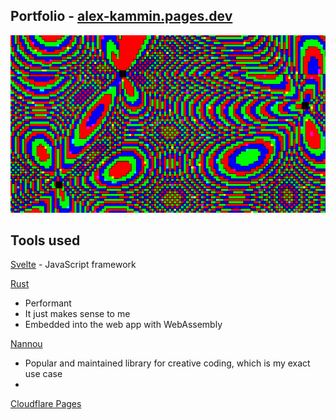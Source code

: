 ## Portfolio - [alex-kammin.pages.dev](https://alex-kammin.pages.dev/)
![Thumbnail for portfolio - Three squares sketch](/static/sketches/thumbnails/three_squares.png)

## Tools used
[Svelte](https://svelte.dev/) - JavaScript framework

[Rust](https://www.rust-lang.org/)
- Performant
- It just makes sense to me
- Embedded into the web app with WebAssembly

[Nannou](https://nannou.cc/)
- Popular and maintained library for creative coding, which is my exact use case
-

[Cloudflare Pages](https://pages.cloudflare.com/)
